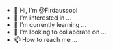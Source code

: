 - 👋 Hi, I’m @Firdaussopi
- 👀 I’m interested in ...
- 🌱 I’m currently learning ...
- 💞️ I’m looking to collaborate on ...
- 📫 How to reach me ...

<!---
Firdaussopi/Firdaussopi is a ✨ special ✨ repository because its `README.md` (this file) appears on your GitHub profile.
You can click the Preview link to take a look at your changes.
--->
